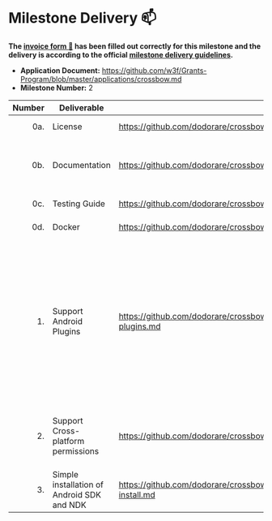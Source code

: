 # Milestone Delivery :mailbox:

**The [invoice form :pencil:](https://docs.google.com/forms/d/e/1FAIpQLSfmNYaoCgrxyhzgoKQ0ynQvnNRoTmgApz9NrMp-hd8mhIiO0A/viewform) has been filled out correctly for this milestone and the delivery is according to the official [milestone delivery guidelines](https://github.com/w3f/Grants-Program/blob/master/docs/milestone-deliverables-guidelines.md).**

- **Application Document:** https://github.com/w3f/Grants-Program/blob/master/applications/crossbow.md
- **Milestone Number:** 2

| Number | Deliverable                                | Link                                                                                     | Notes                                                                                                                                                                                                                                                                                                                                                                                                                                                                                                                                                |
| -----: | ------------------------------------------ | ---------------------------------------------------------------------------------------- | ---------------------------------------------------------------------------------------------------------------------------------------------------------------------------------------------------------------------------------------------------------------------------------------------------------------------------------------------------------------------------------------------------------------------------------------------------------------------------------------------------------------------------------------------------- |
|    0a. | License                                    | https://github.com/dodorare/crossbow/blob/v0.1.7/LICENSE                                 | Apache License 2.0                                                                                                                                                                                                                                                                                                                                                                                                                                                                                                                                   |
|    0b. | Documentation                              | https://github.com/dodorare/crossbow/tree/v0.1.7/docs/src                                | [code](https://github.com/dodorare/crossbow/blob/v0.1.7/crossbundle/cli/src/commands/build/android.rs#L68), [plugin tutorial](https://github.com/dodorare/crossbow/blob/v0.1.7/docs/src/crossbow/android-plugins.md), [permissions tutorial](https://github.com/dodorare/crossbow/blob/v0.1.7/docs/crossbow-permissions.md), [install docs](https://github.com/dodorare/crossbow/blob/v0.1.7/docs/src/crossbundle/command-install.md)                                                                                                                |
|    0c. | Testing Guide                              | https://github.com/dodorare/crossbow/blob/v0.1.7/crossbundle/cli/tests/                  | [integration tests](https://github.com/dodorare/crossbow/blob/v0.1.7/crossbundle/cli/tests/build_gradle.rs), [ci](https://github.com/dodorare/crossbow/blob/v0.1.7/.github/workflows/ci.yml)                                                                                                                                                                                                                                                                                                                                                         |
|    0d. | Docker                                     | https://github.com/dodorare/crossbow/blob/v0.1.7/.github/docker/crossbundle.Dockerfile   | [dockerfile](https://github.com/dodorare/crossbow/blob/v0.1.7/.github/docker/crossbundle.Dockerfile), [docker image](https://github.com/dodorare/crossbow/pkgs/container/crossbundle)                                                                                                                                                                                                                                                                                                                                                                |
|     1. | Support Android Plugins                    | https://github.com/dodorare/crossbow/blob/v0.1.7/docs/src/crossbow/android-plugins.md    | [Crossbow Android](https://github.com/dodorare/crossbow/tree/v0.1.7/platform/android), [Crossbow Android Kotlin project](https://github.com/dodorare/crossbow/tree/v0.1.7/platform/android/java), [Crossbow Plugin Management](https://github.com/dodorare/crossbow/tree/v0.1.7/platform/android/java/lib/src/com/crossbow/library/plugin), [Crossbow AdMob Plugin](https://github.com/dodorare/crossbow/tree/v0.1.7/plugins/admob), [Crossbow AdMob usage example](https://github.com/dodorare/crossbow/tree/v0.1.7/examples/macroquad-permissions) |
|     2. | Support Cross-platform permissions         | https://github.com/dodorare/crossbow/tree/v0.1.7/examples/macroquad-permissions          | [Crossbow Permissions usage example](https://github.com/dodorare/crossbow/tree/v0.1.7/examples/macroquad-permissions), [Crossbow Permissions](https://github.com/dodorare/crossbow/blob/v0.1.7/platform/android/src/permission.rs)                                                                                                                                                                                                                                                                                                                   |
|     3. | Simple installation of Android SDK and NDK | https://github.com/dodorare/crossbow/blob/v0.1.7/docs/src/crossbundle/command-install.md | [docs](https://github.com/dodorare/crossbow/blob/v0.1.7/docs/src/crossbundle/command-install.md), [code](https://github.com/dodorare/crossbow/tree/v0.1.7/crossbundle/cli/src/commands/install)                                                                                                                                                                                                                                                                                                                                                      |
